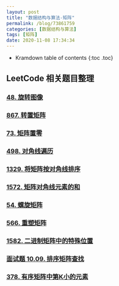 ```yaml
---
layout: post
title: "数据结构与算法-矩阵"
permalink: /blog/73861759
categories: [数据结构与算法]
tags: [矩阵]
date: 2020-11-08 17:34:34
---
```


* Kramdown table of contents
{:toc .toc}
## LeetCode 相关题目整理

### [48. 旋转图像](https://leetcode-cn.com/problems/rotate-image/)

### [867. 转置矩阵](https://leetcode-cn.com/problems/transpose-matrix/)

### [73. 矩阵置零](https://leetcode-cn.com/problems/set-matrix-zeroes/)

### [498. 对角线遍历](https://leetcode-cn.com/problems/diagonal-traverse/)

### [1329. 将矩阵按对角线排序](https://leetcode-cn.com/problems/sort-the-matrix-diagonally/)

### [1572. 矩阵对角线元素的和](https://leetcode-cn.com/problems/matrix-diagonal-sum/)

### [54. 螺旋矩阵](https://leetcode-cn.com/problems/spiral-matrix/)

### [566. 重塑矩阵](https://leetcode-cn.com/problems/reshape-the-matrix/)

### [1582. 二进制矩阵中的特殊位置](https://leetcode-cn.com/problems/special-positions-in-a-binary-matrix/)

### [面试题 10.09. 排序矩阵查找](https://leetcode-cn.com/problems/sorted-matrix-search-lcci/)

### [378. 有序矩阵中第K小的元素](https://leetcode-cn.com/problems/kth-smallest-element-in-a-sorted-matrix/)